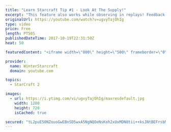 ```yaml
---
title: "Learn Starcraft Tip #1 - Look At The Supply!"
excerpt: "This feature also works while observing in replays! Feedback and tip suggestions are appreciated :)"
originalUrl: https://youtube.com/watch?v=ugvyTajOhIg
type: video
price: Free
length: PT58S
publishedDateTime: 2017-10-19T22:31:50Z
heat: 50

featuredContent: "<iframe width=\"800\" height=\"500\" frameborder=\"0\" src=\"https://www.youtube.com/embed/ugvyTajOhIg\" allow=\"accelerometer; autoplay; encrypted-media; gyroscope; picture-in-picture\" allowfullscreen></iframe>"

provider:
  name: WinterStarcraft
  domain: youtube.com

topics:
  - StarCraft 2

images:
  - url: https://i.ytimg.com/vi/ugvyTajOhIg/maxresdefault.jpg
    width: 1280
    height: 720
    isCached: true

secured: "tL2puE50NZouoGwEBnSD5wxA5NgNQOeNsKoh2xUxMDN8tii++ksJNtBEFrsbM3w8GrHrr8zs/S0xdgfbOAMuj0/xWtzrR+NM5/SZmxYeoHcMP+X5FTsfjcoB+KVPiOjGDJ60qo/v4H6x9fwRzfiVsi43BooS6UKC9iuE1RzH9loZva0kBeV4LfHpHm22cFCKiXe9l53FdJk1pJAeJNS/nZ4/C/uZU1vxiSIEOt1iu5W1zHEDYtHfYJbvUGLwbllunvrH80xkii3UPS6a9asoVuJ8X6Atoos2VNW5Qk6/tVIjwyRjNrzMfpVTc7GvTrvDHTBAmAuZwryDk2dPhLkhz12masW7izttgQRWOcxoYmi2zM/NVR1IPmzV/00SdUlBNxDuVmFUIQdlUEGQ2D9/j0hgq8124n+yXaEpWBmSJT4=;3ImxVj3LI1Sx9zxa9Hkd3A=="
---
```


